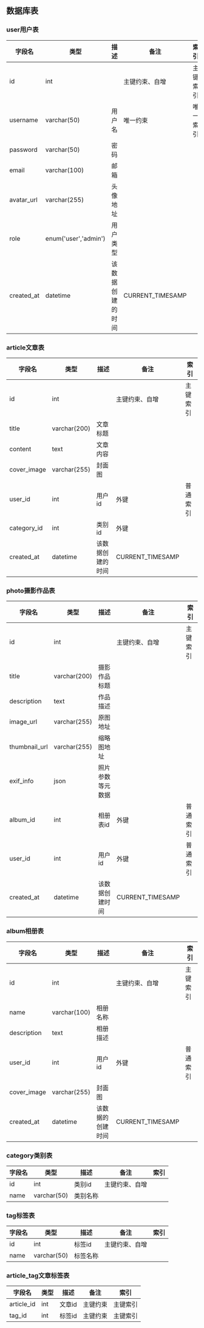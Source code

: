 

## 数据库表

### user用户表

| 字段名     | 类型                 | 描述             | 备注             | 索引     |
| ---------- | -------------------- | ---------------- | ---------------- | -------- |
| id         | int                  |                  | 主键约束、自增   | 主键索引 |
| username   | varchar(50)          | 用户名           | 唯一约束         | 唯一索引 |
| password   | varchar(50)          | 密码             |                  |          |
| email      | varchar(100)         | 邮箱             |                  |          |
| avatar_url | varchar(255)         | 头像地址         |                  |          |
| role       | enum('user','admin') | 用户类型         |                  |          |
| created_at | datetime             | 该数据创建的时间 | CURRENT_TIMESAMP |          |



### article文章表

| 字段名      | 类型         | 描述             | 备注             | 索引     |
| ----------- | ------------ | ---------------- | ---------------- | -------- |
| id          | int          |                  | 主键约束、自增   | 主键索引 |
| title       | varchar(200) | 文章标题         |                  |          |
| content     | text         | 文章内容         |                  |          |
| cover_image | varchar(255) | 封面图           |                  |          |
| user_id     | int          | 用户id           | 外键             | 普通索引 |
| category_id | int          | 类别id           | 外键             |          |
| created_at  | datetime     | 该数据创建的时间 | CURRENT_TIMESAMP |          |

### photo摄影作品表

| 字段名        | 类型         | 描述             | 备注             | 索引     |
| ------------- | ------------ | ---------------- | ---------------- | -------- |
| id            | int          |                  | 主键约束、自增   | 主键索引 |
| title         | varchar(200) | 摄影作品标题     |                  |          |
| description   | text         | 作品描述         |                  |          |
| image_url     | varchar(255) | 原图地址         |                  |          |
| thumbnail_url | varchar(255) | 缩略图地址       |                  |          |
| exif_info     | json         | 照片参数等元数据 |                  |          |
| album_id      | int          | 相册表id         | 外键             | 普通索引 |
| user_id       | int          | 用户id           | 外键             | 普通索引 |
| created_at    | datetime     | 该数据创建时间   | CURRENT_TIMESAMP |          |

### album相册表

| 字段名      | 类型         | 描述             | 备注             | 索引     |
| ----------- | ------------ | ---------------- | ---------------- | -------- |
| id          | int          |                  | 主键约束、自增   | 主键索引 |
| name        | varchar(100) | 相册名称         |                  |          |
| description | text         | 相册描述         |                  |          |
| user_id     | int          | 用户id           | 外键             | 普通索引 |
| cover_image | varchar(255) | 封面图           |                  |          |
| created_at  | datetime     | 该数据的创建时间 | CURRENT_TIMESAMP |          |



### category类别表

| 字段名 | 类型        | 描述     | 备注           | 索引 |
| ------ | ----------- | -------- | -------------- | ---- |
| id     | int         | 类别id   | 主键约束、自增 |      |
| name   | varchar(50) | 类别名称 |                |      |

### tag标签表

| 字段名 | 类型        | 描述     | 备注           | 索引 |
| ------ | ----------- | -------- | -------------- | ---- |
| id     | int         | 标签id   | 主键约束、自增 |      |
| name   | varchar(50) | 标签名称 |                |      |

### article_tag文章标签表

| 字段名     | 类型 | 描述   | 备注     | 索引     |
| ---------- | ---- | ------ | -------- | -------- |
| article_id | int  | 文章id | 主键约束 | 主键索引 |
| tag_id     | int  | 标签id | 主键约束 | 主键索引 |

